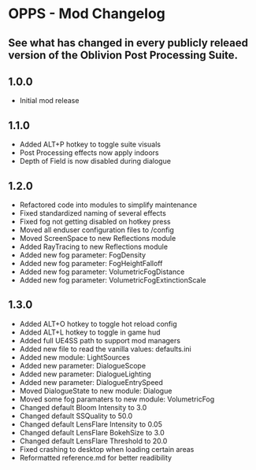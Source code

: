 # OPPS - Mod Changelog
## See what has changed in every publicly releaed version of the Oblivion Post Processing Suite.

## 1.0.0
- Initial mod release

## 1.1.0
- Added ALT+P hotkey to toggle suite visuals
- Post Processing effects now apply indoors
- Depth of Field is now disabled during dialogue

## 1.2.0
- Refactored code into modules to simplify maintenance
- Fixed standardized naming of several effects
- Fixed fog not getting disabled on hotkey press
- Moved all enduser configuration files to /config
- Moved ScreenSpace to new Reflections module
- Added RayTracing to new Reflections module
- Added new fog parameter: FogDensity
- Added new fog parameter: FogHeightFalloff
- Added new fog parameter: VolumetricFogDistance
- Added new fog parameter: VolumetricFogExtinctionScale

## 1.3.0
- Added ALT+O hotkey to toggle hot reload config
- Added ALT+L hotkey to toggle in game hud
- Added full UE4SS path to support mod managers
- Added new file to read the vanilla values: defaults.ini
- Added new module: LightSources
- Added new parameter: DialogueScope
- Added new parameter: DialogueLighting
- Added new parameter: DialogueEntrySpeed
- Moved DialogueState to new module: Dialogue
- Moved some fog paramaters to new module: VolumetricFog
- Changed default Bloom Intensity to 3.0
- Changed default SSQuality to 50.0
- Changed default LensFlare Intensity to 0.05
- Changed default LensFlare BokehSize to 3.0
- Changed default LensFlare Threshold to 20.0
- Fixed crashing to desktop when loading certain areas
- Reformatted reference.md for better readibility